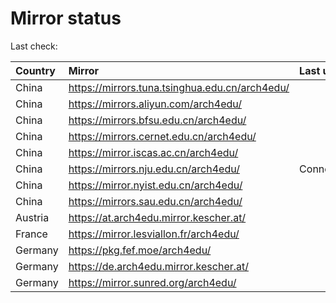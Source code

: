 <script src="./time.js"></script>
# Mirror status
Last check: <script type="text/javascript">localize(1701119746.214621);</script>

|Country|Mirror|Last update|
|:------|:-----|:----------|
|China|https://mirrors.tuna.tsinghua.edu.cn/arch4edu/|<script type="text/javascript">localize(1701066711);</script>|
|China|https://mirrors.aliyun.com/arch4edu/|<script type="text/javascript">localize(1701110348);</script>|
|China|https://mirrors.bfsu.edu.cn/arch4edu/|<script type="text/javascript">localize(1701023324);</script>|
|China|https://mirrors.cernet.edu.cn/arch4edu/|<script type="text/javascript">localize(1701066711);</script>|
|China|https://mirror.iscas.ac.cn/arch4edu/|<script type="text/javascript">localize(1701066711);</script>|
|China|https://mirrors.nju.edu.cn/arch4edu/|ConnectTimeout|
|China|https://mirror.nyist.edu.cn/arch4edu/|<script type="text/javascript">localize(1701110348);</script>|
|China|https://mirrors.sau.edu.cn/arch4edu/|<script type="text/javascript">localize(1701110348);</script>|
|Austria|https://at.arch4edu.mirror.kescher.at/|<script type="text/javascript">localize(1701110348);</script>|
|France|https://mirror.lesviallon.fr/arch4edu/|<script type="text/javascript">localize(1701066711);</script>|
|Germany|https://pkg.fef.moe/arch4edu/|<script type="text/javascript">localize(1701110348);</script>|
|Germany|https://de.arch4edu.mirror.kescher.at/|<script type="text/javascript">localize(1701110348);</script>|
|Germany|https://mirror.sunred.org/arch4edu/|<script type="text/javascript">localize(1701110348);</script>|

<script src="./tablefilter/tablefilter.js"></script>
<script src="./table.js"></script>